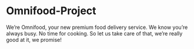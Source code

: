 # Omnifood-Project
We’re Omnifood, your new premium food delivery service. We know you’re always busy. No time for cooking. So let us take care of that, we’re really good at it, we promise!
